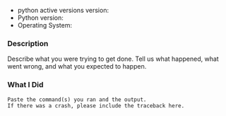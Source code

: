 <!--
SPDX-FileCopyrightText: 2023 Gabriele Pongelli

SPDX-License-Identifier: MIT
-->

* python active versions version:
* Python version:
* Operating System:

### Description

Describe what you were trying to get done.
Tell us what happened, what went wrong, and what you expected to happen.

### What I Did

```
Paste the command(s) you ran and the output.
If there was a crash, please include the traceback here.
```
